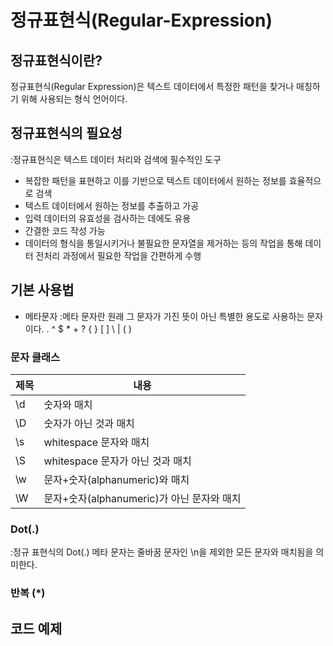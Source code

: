 # 정규표현식(Regular-Expression)
## 정규표현식이란?
정규표현식(Regular Expression)은 텍스트 데이터에서 특정한 패턴을 찾거나 매칭하기 위해 사용되는 형식 언어이다.


## 정규표현식의 필요성
:정규표현식은 텍스트 데이터 처리와 검색에 필수적인 도구

* 복잡한 패턴을 표현하고 이를 기반으로 텍스트 데이터에서 원하는 정보를 효율적으로 검색
* 텍스트 데이터에서 원하는 정보를 추출하고 가공 
* 입력 데이터의 유효성을 검사하는 데에도 유용
* 간결한 코드 작성 가능
* 데이터의 형식을 통일시키거나 불필요한 문자열을 제거하는 등의 작업을 통해 데이터 전처리 과정에서 필요한 작업을 간편하게 수행


## 기본 사용법
- 메타문자
:메타 문자란 원래 그 문자가 가진 뜻이 아닌 특별한 용도로 사용하는 문자이다.
. ^ $ * + ? { } [ ] \ | ( )

### 문자 클래스
|제목|내용|
|---|---|
|\d|숫자와 매치|
|\D|숫자가 아닌 것과 매치|
|\s|whitespace 문자와 매치|
|\S|whitespace 문자가 아닌 것과 매치|
|\w|문자+숫자(alphanumeric)와 매치|
|\W|문자+숫자(alphanumeric)가 아닌 문자와 매치|

### Dot(.)
:정규 표현식의 Dot(.) 메타 문자는 줄바꿈 문자인 \n을 제외한 모든 문자와 매치됨을 의미한다.

### 반복 (*)
## 코드 예제

